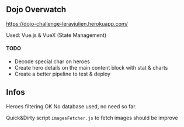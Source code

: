 ## Dojo Overwatch

https://dojo-challenge-lerayjulien.herokuapp.com/

Used: Vue.js & VueX (State Management)

#### TODO

- Decode special char on heroes
- Create hero details on the main content block with stat & charts
- Create a better pipeline to test & deploy

## Infos
Heroes filtering OK
No database used, no need so far.

Quick&Dirty script `imagesFetcher.js` to fetch images should be improve 
